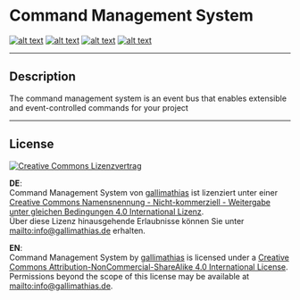 # Command Management System

[![alt text](https://img.shields.io/badge/master-2.0--alpha2-green.svg?style=flat-square)](https://github.com/Gallimathias/CommandManagementSystem) [![alt text](https://img.shields.io/badge/nuget-2.0--alpha2-green.svg?style=flat-square)](https://www.nuget.org/packages/CommandManagementSystem/) [![alt text](https://img.shields.io/badge/develop-2.0-orange.svg?style=flat-square)](https://github.com/Gallimathias/CommandManagementSystem/tree/develop) [![alt text](https://img.shields.io/badge/license-CC_4.0_BY--NC--SA-lightgrey.svg?style=flat-square)](http://creativecommons.org/licenses/by-nc-sa/4.0/)

---

## Description
The command management system is an event bus that enables extensible and event-controlled commands for your project

---

## License

<a rel="license" href="http://creativecommons.org/licenses/by-nc-sa/4.0/"><img alt="Creative Commons Lizenzvertrag" style="border-width:0" src="https://i.creativecommons.org/l/by-nc-sa/4.0/88x31.png" /></a>

__DE__:<br /><span xmlns:dct="http://purl.org/dc/terms/" property="dct:title">Command Management System</span> von <a xmlns:cc="http://creativecommons.org/ns#" href="http://www.gallimathias.de/" property="cc:attributionName" rel="cc:attributionURL">gallimathias</a> ist lizenziert unter einer <a rel="license" href="http://creativecommons.org/licenses/by-nc-sa/4.0/">Creative Commons Namensnennung - Nicht-kommerziell - Weitergabe unter gleichen Bedingungen 4.0 International Lizenz</a>.<br />Über diese Lizenz hinausgehende Erlaubnisse können Sie unter <a xmlns:cc="http://creativecommons.org/ns#" href="mailto:info@gallimathias.de" rel="cc:morePermissions">mailto:info@gallimathias.de</a> erhalten.

__EN__:<br /><span xmlns:dct="http://purl.org/dc/terms/" property="dct:title">Command Management System</span> by <a xmlns:cc="http://creativecommons.org/ns#" href="http://www.gallimathias.de/" property="cc:attributionName" rel="cc:attributionURL">gallimathias</a> is licensed under a <a rel="license" href="http://creativecommons.org/licenses/by-nc-sa/4.0/">Creative Commons Attribution-NonCommercial-ShareAlike 4.0 International License</a>.<br />Permissions beyond the scope of this license may be available at <a xmlns:cc="http://creativecommons.org/ns#" href="mailto:info@gallimathias.de" rel="cc:morePermissions">mailto:info@gallimathias.de</a>.
